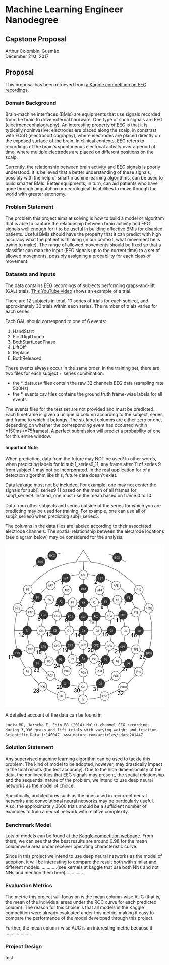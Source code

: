 # Machine Learning Engineer Nanodegree

## Capstone Proposal
Arthur Colombini Gusmão  
December 21st, 2017

## Proposal
<!-- _(approx. 2-3 pages)_ -->

This proposal has been retrieved from [a Kaggle competition on EEG recordings](https://www.kaggle.com/c/grasp-and-lift-eeg-detection).

### Domain Background
<!-- _(approx. 1-2 paragraphs)_ -->

<!-- In this section, provide brief details on the background information of the domain from which the project is proposed. Historical information relevant to the project should be included. It should be clear how or why a problem in the domain can or should be solved. Related academic research should be appropriately cited in this section, including why that research is relevant. Additionally, a discussion of your personal motivation for investigating a particular problem in the domain is encouraged but not required. -->

Brain-machine interfaces (BMIs) are equipments that use signals recorded from the brain to drive external hardware. One type of such signals are EEG (electroencephalography). An interesting property of EEG is that it is typically noninvasive: electrodes are placed along the scalp, in constrast with ECoG (electrocorticography), where electrodes are placed directly on the exposed surface of the brain. In clinical contexts, EEG refers to recordings of the brain's spontaneous electrical activity over a period of time, where multiple electrodes are placed on different positions on the scalp.

Currently, the relationship between brain activity and EEG signals is poorly understood. It is believed that a better understanding of these signals, possibly with the help of smart machine learning algorithms, can be used to build smarter BMIs. Better equipments, in turn, can aid patients who have gone through amputation or neurological disabilities to move through the world with greater autonomy.


### Problem Statement
<!-- _(approx. 1 paragraph)_ -->

<!-- In this section, clearly describe the problem that is to be solved. The problem described should be well defined and should have at least one relevant potential solution. Additionally, describe the problem thoroughly such that it is clear that the problem is quantifiable (the problem can be expressed in mathematical or logical terms) , measurable (the problem can be measured by some metric and clearly observed), and replicable (the problem can be reproduced and occurs more than once). -->

The problem this project aims at solving is how to build a model or algorithm that is able to capture the relationship between brain activity and EEG signals well enough for it to be useful in building effective BMIs for disabled patients. Useful BMIs should have the property that it can predict with high accuracy what the patient is thinking (in our context, what movement he is trying to make). The range of allowed movements should be fixed so that a classifier can map the input (EEG signals up to the current time) to a set of allowed movements, possibly assigning a probability for each class of movement.




### Datasets and Inputs
<!-- _(approx. 2-3 paragraphs)_

In this section, the dataset(s) and/or input(s) being considered for the project should be thoroughly described, such as how they relate to the problem and why they should be used. Information such as how the dataset or input is (was) obtained, and the characteristics of the dataset or input, should be included with relevant references and citations as necessary It should be clear how the dataset(s) or input(s) will be used in the project and whether their use is appropriate given the context of the problem. -->

The data contains EEG recordings of subjects performing graps-and-lift (GAL) trials. [This YouTube video](https://youtu.be/y3_Izuop2gY) shows an example of a trial.

There are 12 subjects in total, 10 series of trials for each subject, and approximately 30 trials within each series. The number of trials varies for each series.

Each GAL should correspond to one of 6 events:

1. HandStart
2. FirstDigitTouch
3. BothStartLoadPhase
4. LiftOff
5. Replace
6. BothReleased

These events always occur in the same order. In the training set, there are two files for each subject + series combination:

- the *_data.csv files contain the raw 32 channels EEG data (sampling rate 500Hz)
- the *_events.csv files contains the ground truth frame-wise labels for all events

The events files for the test set are not provided and must be predicted. Each timeframe is given a unique id column according to the subject, series, and frame to which it belongs. The six label columns are either zero or one, depending on whether the corresponding event has occurred within ±150ms (±75frames). A perfect submission will predict a probability of one for this entire window.

#### Important Note

When predicting, data from the future may NOT be used! In other words, when predicting labels for id subj1_series9_11, any frame after 11 of series 9 from subject 1 may not be incorporated. In the real application for of a detection algorithm like this, future data doesn't exist.

Data leakage must not be included. For example, one may not center the signals for subj1_series9_11 based on the mean of all frames for subj1_series9. Instead, one must use the mean based on frame 0 to 10.

Data from other subjects and series outside of the series for which you are predicting may be used for training. For example, one can use all of subj2_series6 when predicting subj1_series5.

The columns in the data files are labeled according to their associated electrode channels. The spatial relationship between the electrode locations (see diagram below) may be considered for the analysis.

![](./images/EEG_Electrode_Numbering.jpg)


A detailed account of the data can be found in
```
Luciw MD, Jarocka E, Edin BB (2014) Multi-channel EEG recordings during 3,936 grasp and lift trials with varying weight and friction. Scientific Data 1:140047. www.nature.com/articles/sdata201447
```






### Solution Statement
<!-- _(approx. 1 paragraph)_

In this section, clearly describe a solution to the problem. The solution should be applicable to the project domain and appropriate for the dataset(s) or input(s) given. Additionally, describe the solution thoroughly such that it is clear that the solution is quantifiable (the solution can be expressed in mathematical or logical terms) , measurable (the solution can be measured by some metric and clearly observed), and replicable (the solution can be reproduced and occurs more than once). -->

Any supervised machine learning algorithm can be used to tackle this problem. The kind of model to be adopted, however, may drastically impact in the final results (the test accuracy). Due to the high dimensionality of the data, the nonlinearities that EEG signals may present, the spatial relationship and the sequential nature of the problem, we intend to use deep neural networks as the model of choice.

Specifically, architectures such as the ones used in recurrent neural networks and convolutional neural networks may be particularly useful. Also, the approximately 3600 trials should be a sufficient number of examples to train a neural network with relative complexity.


### Benchmark Model
<!-- _(approximately 1-2 paragraphs)_

In this section, provide the details for a benchmark model or result that relates to the domain, problem statement, and intended solution. Ideally, the benchmark model or result contextualizes existing methods or known information in the domain and problem given, which could then be objectively compared to the solution. Describe how the benchmark model or result is measurable (can be measured by some metric and clearly observed) with thorough detail. -->

Lots of models can be found at [the Kaggle competition webpage](https://www.kaggle.com/c/grasp-and-lift-eeg-detection/leaderboard). From there, we can see that the best results are around 0.98 for the mean columnwise area under receiver operating characteristic curve.

Since in this project we intend to use deep neural networks as the model of adoption, it will be interesting to compare the result both with similar and different models.
............(see kernels at kaggle that use both NNs and not NNs and mention them here)..............



### Evaluation Metrics
<!-- _(approx. 1-2 paragraphs)_

In this section, propose at least one evaluation metric that can be used to quantify the performance of both the benchmark model and the solution model. The evaluation metric(s) you propose should be appropriate given the context of the data, the problem statement, and the intended solution. Describe how the evaluation metric(s) are derived and provide an example of their mathematical representations (if applicable). Complex evaluation metrics should be clearly defined and quantifiable (can be expressed in mathematical or logical terms). -->

The metric this project will focus on is the mean column-wise AUC (that is, the mean of the individual areas under the ROC curve for each predicted column). The reason for this choice is that all models in the Kaggle competition were already evaluated under this metric, making it easy to compare the performance of the model developed through this project.

Further, the mean column-wise AUC is an interesting metric because it ....................


### Project Design
<!-- _(approx. 1 page)_ -->

<!-- In this final section, summarize a theoretical workflow for approaching a solution given the problem. Provide thorough discussion for what strategies you may consider employing, what analysis of the data might be required before being used, or which algorithms will be considered for your implementation. The workflow and discussion that you provide should align with the qualities of the previous sections. Additionally, you are encouraged to include small visualizations, pseudocode, or diagrams to aid in describing the project design, but it is not required. The discussion should clearly outline your intended workflow of the capstone project. -->

test




<!--

**Before submitting your proposal, ask yourself. . .**

- Does the proposal you have written follow a well-organized structure similar to that of the project template?
- Is each section (particularly **Solution Statement** and **Project Design**) written in a clear, concise and specific fashion? Are there any ambiguous terms or phrases that need clarification?
- Would the intended audience of your project be able to understand your proposal?
- Have you properly proofread your proposal to assure there are minimal grammatical and spelling mistakes?
- Are all the resources used for this project correctly cited and referenced? -->
